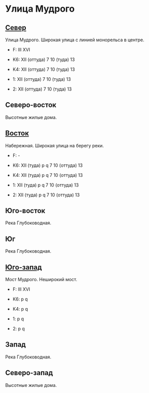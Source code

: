 # Улица Мудрого

## [Север](./400090.md)

Улица Мудрого.
Широкая улица с линией монорельса в центре.

* F:    III XVI

* K6:   XII (оттуда)
        7   10 (туда)   13
* K4:   XII (оттуда)
        7   10 (туда)   13
* 1:    XII (оттуда)
        7   10 (туда)   13
* 2:    XII (оттуда)
        7   10 (туда)   13

## Северо-восток

Высотные жилые дома.

## [Восток](./410090.md)

Набережная.
Широкая улица на берегу реки.

* F:    -

* K6:   XII (туда)
        p   q
        7   10 (оттуда) 13
* K4:   XII (туда)
        p   q
        7   10 (оттуда) 13
* 1:    XII (туда)
        p   q
        7   10 (оттуда) 13
* 2:    XII (туда)
        p   q
        7   10 (оттуда) 13

## Юго-восток

Река Глубоководная.

## Юг

Река Глубоководная.

## [Юго-запад](./395140.md)

Мост Мудрого.
Неширокий мост.

* F:    III XVI

* K6:   p   q
* K4:   p   q
* 1:    p   q
* 2:    p   q

## Запад

Река Глубоководная.

## Северо-запад

Высотные жилые дома.
